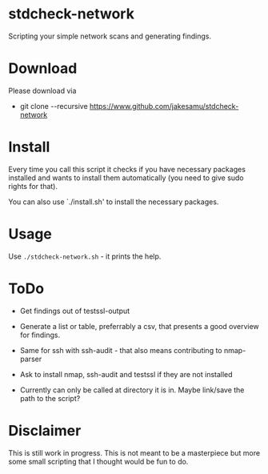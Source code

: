 # stdcheck-network

Scripting your simple network scans and generating findings.

# Download

Please download via
* git clone --recursive https://www.github.com/jakesamu/stdcheck-network

# Install

Every time you call this script it checks if you have necessary packages installed and wants to install them automatically (you need to give sudo rights for that).

You can also use `./install.sh' to install the necessary packages.


# Usage
Use `./stdcheck-network.sh` - it prints the help.

# ToDo

* Get findings out of testssl-output
* Generate a list or table, preferrably a csv, that presents a good overview for findings.
* Same for ssh with ssh-audit - that also means contributing to nmap-parser
* Ask to install nmap, ssh-audit and testssl if they are not installed

* Currently can only be called at directory it is in. Maybe link/save the path to the script?

# Disclaimer

This is still work in progress.
This is not meant to be a masterpiece but more some small scripting that I thought would be fun to do.
